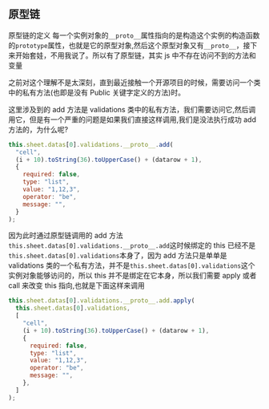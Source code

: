 ## 原型链

原型链的定义
每一个实例对象的`__proto__`属性指向的是构造这个实例的构造函数的`prototype`属性，也就是它的原型对象,然后这个原型对象又有`__proto__`，接下来开始套娃，不用我说了。所以有了原型链，其实 js 中不存在访问不到的方法和变量

之前对这个理解不是太深刻，直到最近接触一个开源项目的时候，需要访问一个类中的私有方法(也即是没有 Public 关键字定义的方法)时。

这里涉及到的 add 方法是 validations 类中的私有方法，我们需要访问它,然后调用它，但是有一个严重的问题是如果我们直接这样调用,我们是没法执行成功 add 方法的，为什么呢?

```js
this.sheet.datas[0].validations.__proto__.add(
  "cell",
  (i + 10).toString(36).toUpperCase() + (datarow + 1),
  {
    required: false,
    type: "list",
    value: "1,12,3",
    operator: "be",
    message: "",
  }
);
```

因为此时通过原型链调用的 add 方法`this.sheet.datas[0].validations.__proto__.add`这时候绑定的 this 已经不是`this.sheet.datas[0].validations`本身了，因为 add 方法只是单单是 validations 类的一个私有方法，并不是`this.sheet.datas[0].validations`这个实例对象能够访问的，所以 this 并不是绑定在它本身，所以我们需要 apply 或者 call 来改变 this 指向,也就是下面这样来调用

```js
this.sheet.datas[0].validations.__proto__.add.apply(
  this.sheet.datas[0].validations,
  [
    "cell",
    (i + 10).toString(36).toUpperCase() + (datarow + 1),
    {
      required: false,
      type: "list",
      value: "1,12,3",
      operator: "be",
      message: "",
    },
  ]
);
```
